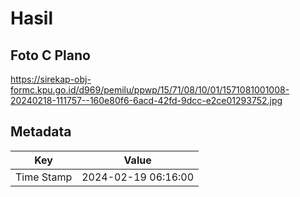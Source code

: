 # Hasil

## Foto C Plano

https://sirekap-obj-formc.kpu.go.id/d969/pemilu/ppwp/15/71/08/10/01/1571081001008-20240218-111757--160e80f6-6acd-42fd-9dcc-e2ce01293752.jpg


## Metadata

| Key        | Value               |
| ---------- | ------------------- |
| Time Stamp | 2024-02-19 06:16:00 |



